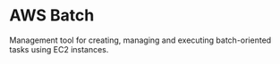 # AWS Batch
Management tool for creating, managing and executing batch-oriented tasks using EC2 instances.
